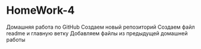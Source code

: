# HomeWork-4
Домашняя работа по GitHub
Создаем новый репозиторий
Создаем файл readme и главную ветку
Добавляем файлы из предыдущей домашней работы
